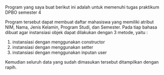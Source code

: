 Program yang saya buat berikut ini adalah untuk memenuhi tugas praktikum DPBO 
semester 4

Program tersebut dapat membuat daftar mahasiswa yang memiliki atribut NIM, Nama,
Jenis Kelamin, Program Studi, dan Semester. Pada tiap bahasa dibuat agar instansiasi 
objek dapat dilakukan dengan 3 metode, yaitu :

1. instansiasi dengan menggunakan constructor
2. instansiasi dengan menggunakan setter
3. instansiasi dengan menggunakan inputan user

Kemudian seluruh data yang sudah dimasukan tersebut ditampilkan dengan rapih.